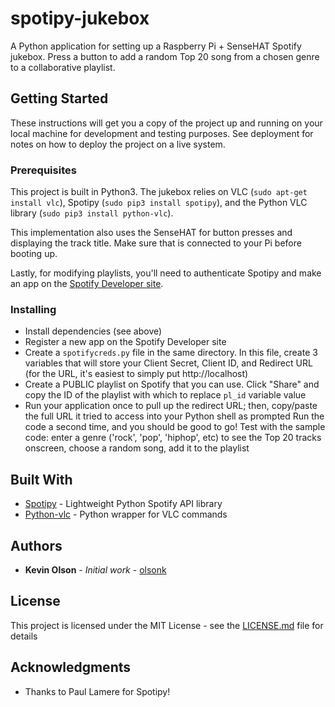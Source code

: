 # spotipy-jukebox
A Python application for setting up a Raspberry Pi + SenseHAT Spotify jukebox. Press a button to add a random Top 20 song from a chosen genre to a collaborative playlist. 

## Getting Started
These instructions will get you a copy of the project up and running on your local machine for development and testing purposes. See deployment for notes on how to deploy the project on a live system.

### Prerequisites
This project is built in Python3. The jukebox relies on VLC (`sudo apt-get install vlc`), Spotipy (`sudo pip3 install spotipy`), and the Python VLC library (`sudo pip3 install python-vlc`).

This implementation also uses the SenseHAT for button presses and displaying the track title. Make sure that is connected to your Pi before booting up.

Lastly, for modifying playlists, you'll need to authenticate Spotipy and make an app on the [Spotify Developer site](//developer.spotify.com).

### Installing
* Install dependencies (see above)
* Register a new app on the Spotify Developer site
* Create a `spotifycreds.py` file in the same directory. In this file, create 3 variables that will store your Client Secret, Client ID, and Redirect URL (for the URL, it's easiest to simply put http://localhost)
* Create a PUBLIC playlist on Spotify that you can use. Click "Share" and copy the ID of the playlist with which to replace `pl_id` variable value
* Run your application once to pull up the redirect URL; then, copy/paste the full URL it tried to access into your Python shell as prompted
Run the code a second time, and you should be good to go! Test with the sample code: enter a genre ('rock', 'pop', 'hiphop', etc) to see the Top 20 tracks onscreen, choose a random song, add it to the playlist

## Built With
* [Spotipy](https://github.com/plamere/spotipy) - Lightweight Python Spotify API library
* [Python-vlc](https://pypi.python.org/pypi/python-vlc) - Python wrapper for VLC commands

## Authors
* **Kevin Olson** - *Initial work* - [olsonk](https://github.com/olsonk)

## License
This project is licensed under the MIT License - see the [LICENSE.md](LICENSE.md) file for details

## Acknowledgments
* Thanks to Paul Lamere for Spotipy!
